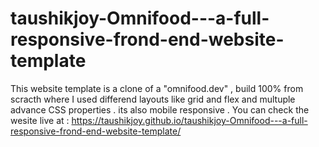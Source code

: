 # taushikjoy-Omnifood---a-full-responsive-frond-end-website-template

This website template is a clone of a "omnifood.dev" , build 100% from scracth where I used differend layouts like grid and flex and multuple advance CSS properties .
its also mobile responsive .
You can check the wesite live at : https://taushikjoy.github.io/taushikjoy-Omnifood---a-full-responsive-frond-end-website-template/
